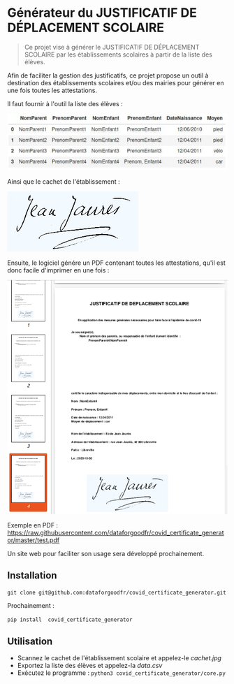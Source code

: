 # Générateur du JUSTIFICATIF DE DÉPLACEMENT SCOLAIRE
> Ce projet vise à générer le JUSTIFICATIF DE DÉPLACEMENT SCOLAIRE par les établissements scolaires à partir de la liste des élèves.


Afin de faciliter la gestion des justificatifs, ce projet propose un outil à destination des établissements scolaires et/ou des mairies pour générer en une fois toutes les attestations.

Il faut fournir à l'outil la liste des élèves :

![](assets/tableau.jpg)

Ainsi que le cachet de l'établissement :

![](cachet.jpg)

Ensuite, le logiciel génére un PDF contenant toutes les attestations, qu'il est donc facile d'imprimer en une fois :

![](assets/pdf_view.png)

Exemple en PDF : https://raw.githubusercontent.com/dataforgoodfr/covid_certificate_generator/master/test.pdf

Un site web pour faciliter son usage sera développé prochainement.

## Installation

`git clone git@github.com:dataforgoodfr/covid_certificate_generator.git`

Prochainement :

`pip install  covid_certificate_generator`

## Utilisation

- Scannez le cachet de l'établissement scolaire et appelez-le _cachet.jpg_
- Exportez la liste des élèves et appelez-la _data.csv_
- Exécutez le programme :
`python3 covid_certificate_generator/core.py`
